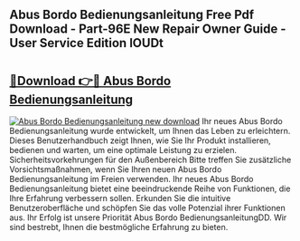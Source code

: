## Abus Bordo Bedienungsanleitung Free Pdf Download - Part-96E New Repair Owner Guide - User Service Edition lOUDt

# <h2><a href="http://df2ne2u.blite.top/?on=Abus+Bordo+Bedienungsanleitung">🔗Download 👉🔴 Abus Bordo Bedienungsanleitung</a></h2>

[![Abus Bordo Bedienungsanleitung new download](https://i.imgur.com/lujVjoI.png)](http://df2ne2u.blite.top/?on=Abus+Bordo+Bedienungsanleitung)
Ihr neues Abus Bordo Bedienungsanleitung wurde entwickelt, um Ihnen das Leben zu erleichtern. Dieses Benutzerhandbuch zeigt Ihnen, wie Sie Ihr Produkt installieren, bedienen und warten, um eine optimale Leistung zu erzielen. Sicherheitsvorkehrungen für den Außenbereich Bitte treffen Sie zusätzliche Vorsichtsmaßnahmen, wenn Sie Ihren neuen Abus Bordo Bedienungsanleitung im Freien verwenden. Ihr neues Abus Bordo Bedienungsanleitung bietet eine beeindruckende Reihe von Funktionen, die Ihre Erfahrung verbessern sollen. Erkunden Sie die intuitive Benutzeroberfläche und schöpfen Sie das volle Potenzial ihrer Funktionen aus. Ihr Erfolg ist unsere Priorität Abus Bordo BedienungsanleitungDD. Wir sind bestrebt, Ihnen die bestmögliche Erfahrung zu bieten.
